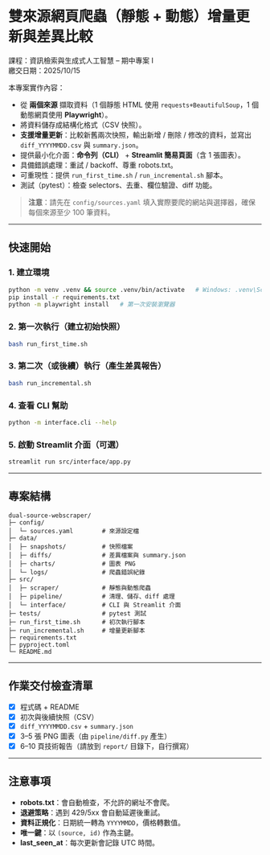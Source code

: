 # 雙來源網頁爬蟲（靜態 + 動態）增量更新與差異比較  

課程：資訊檢索與生成式人工智慧 – 期中專案 I  
繳交日期：2025/10/15  

本專案實作內容：  
- 從 **兩個來源** 擷取資料（1 個靜態 HTML 使用 `requests+BeautifulSoup`，1 個動態網頁使用 **Playwright**）。  
- 將資料儲存成結構化格式（CSV 快照）。  
- **支援增量更新**：比較新舊兩次快照，輸出新增 / 刪除 / 修改的資料，並寫出 `diff_YYYYMMDD.csv` 與 `summary.json`。  
- 提供最小化介面：**命令列（CLI）** + **Streamlit 簡易頁面**（含 1 張圖表）。  
- 具備錯誤處理：重試 / backoff、尊重 robots.txt。  
- 可重現性：提供 `run_first_time.sh` / `run_incremental.sh` 腳本。  
- 測試（pytest）：檢查 selectors、去重、欄位驗證、diff 功能。  

> **注意**：請先在 `config/sources.yaml` 填入實際要爬的網站與選擇器，確保每個來源至少 100 筆資料。  

---

## 快速開始

### 1. 建立環境
```bash
python -m venv .venv && source .venv/bin/activate   # Windows: .venv\Scripts\activate
pip install -r requirements.txt
python -m playwright install   # 第一次安裝瀏覽器
```

### 2. 第一次執行（建立初始快照）
```bash
bash run_first_time.sh
```

### 3. 第二次（或後續）執行（產生差異報告）
```bash
bash run_incremental.sh
```

### 4. 查看 CLI 幫助
```bash
python -m interface.cli --help
```

### 5. 啟動 Streamlit 介面（可選）
```bash
streamlit run src/interface/app.py
```

---

## 專案結構
```
dual-source-webscraper/
├─ config/
│  └─ sources.yaml        # 來源設定檔
├─ data/
│  ├─ snapshots/          # 快照檔案
│  ├─ diffs/              # 差異檔案與 summary.json
│  ├─ charts/             # 圖表 PNG
│  └─ logs/               # 爬蟲錯誤紀錄
├─ src/
│  ├─ scraper/            # 靜態與動態爬蟲
│  ├─ pipeline/           # 清理、儲存、diff 處理
│  └─ interface/          # CLI 與 Streamlit 介面
├─ tests/                 # pytest 測試
├─ run_first_time.sh      # 初次執行腳本
├─ run_incremental.sh     # 增量更新腳本
├─ requirements.txt
├─ pyproject.toml
└─ README.md
```

---

## 作業交付檢查清單
- [x] 程式碼 + README  
- [x] 初次與後續快照（CSV）  
- [x] `diff_YYYYMMDD.csv` + `summary.json`  
- [x] 3–5 張 PNG 圖表（由 `pipeline/diff.py` 產生）  
- [x] 6–10 頁技術報告（請放到 `report/` 目錄下，自行撰寫）  

---

## 注意事項
- **robots.txt**：會自動檢查，不允許的網址不會爬。  
- **退避策略**：遇到 429/5xx 會自動延遲後重試。  
- **資料正規化**：日期統一轉為 `YYYYMMDD`，價格轉數值。  
- **唯一鍵**：以 `(source, id)` 作為主鍵。  
- **last_seen_at**：每次更新會記錄 UTC 時間。
